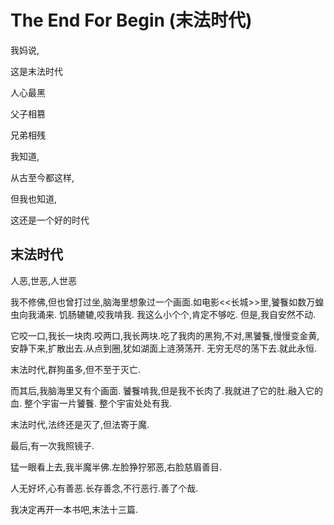 # The End For Begin (末法时代)

我妈说,

这是末法时代

人心最黑

父子相篡

兄弟相残

我知道,

从古至今都这样,

但我也知道,

这还是一个好的时代

## 末法时代
人恶,世恶,人世恶

我不修佛,但也曾打过坐,脑海里想象过一个画面.如电影<<长城>>里,饕餮如数万蝗虫向我涌来. 饥肠辘辘,咬我啃我. 我这么小个个,肯定不够吃. 但是,我自安然不动.

它咬一口,我长一块肉.咬两口,我长两块.吃了我肉的黑狗,不对,黑饕餮,慢慢变金黄,安静下来,扩散出去.从点到圈,犹如湖面上涟漪荡开. 无穷无尽的荡下去.就此永恒.

末法时代,群狗虽多,但不至于灭亡.

而其后,我脑海里又有个画面. 饕餮啃我,但是我不长肉了.我就进了它的肚.融入它的血.
整个宇宙一片饕餮. 整个宇宙处处有我.

末法时代,法终还是灭了,但法寄于魔.

最后,有一次我照镜子.

猛一眼看上去,我半魔半佛.左脸狰狞邪恶,右脸慈眉善目.

人无好坏,心有善恶.长存善念,不行恶行.善了个哉.

我决定再开一本书吧,末法十三篇.